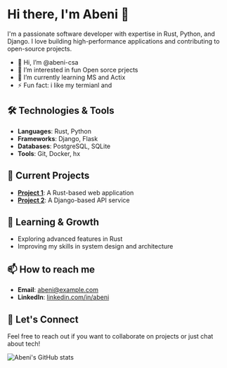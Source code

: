 # Hi there, I'm Abeni 👋

I'm a passionate software developer with expertise in Rust, Python, and Django. I love building high-performance applications and contributing to open-source projects.

- 👋 Hi, I’m @abeni-csa
- 👀 I’m interested in fun Open sorce prjects 
- 🌱 I’m currently learning MS and Actix
- ⚡ Fun fact: i like my termianl and 
## 🛠 Technologies & Tools

- **Languages**: Rust, Python
- **Frameworks**: Django, Flask
- **Databases**: PostgreSQL, SQLite
- **Tools**: Git, Docker, hx 

## 🔭 Current Projects

- **[Project 1](https://github.com/abeni-csa/project1)**: A Rust-based web application
- **[Project 2](https://github.com/abeni-csa/project2)**: A Django-based API service

## 🌱 Learning & Growth

- Exploring advanced features in Rust
- Improving my skills in system design and architecture

## 📫 How to reach me

- **Email**: abeni@example.com
- **LinkedIn**: [linkedin.com/in/abeni](https://linkedin.com/in/abeni)

## 💬 Let's Connect

Feel free to reach out if you want to collaborate on projects or just chat about tech!

![Abeni's GitHub stats](https://github-readme-stats.vercel.app/api?username=abeni-csa&show_icons=true&theme=radical)


<!---
abeni-csa/abeni-csa is a ✨ special ✨ repository because its `README.md` (this file) appears on your GitHub profile.
You can click the Preview link to take a look at your changes.
--->
